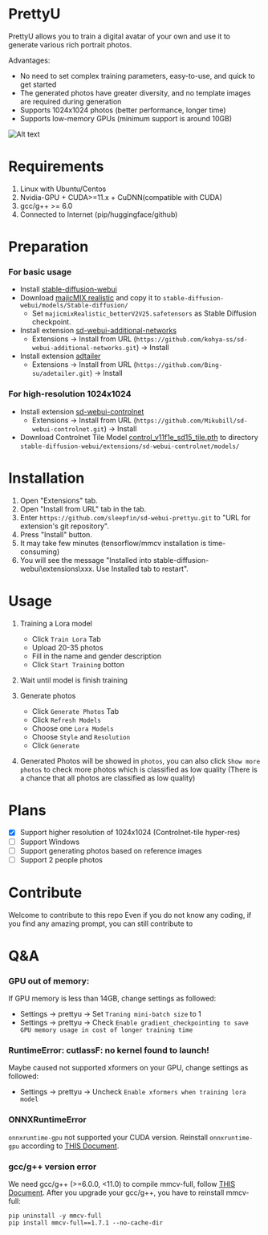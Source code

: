 # PrettyU

PrettyU allows you to train a digital avatar of your own and use it to generate various rich portrait photos.

Advantages:
- No need to set complex training parameters, easy-to-use, and quick to get started
- The generated photos have greater diversity, and no template images are required during generation
- Supports 1024x1024 photos (better performance, longer time)
- Supports low-memory GPUs (minimum support is around 10GB)

![Alt text](images/demo.png)

# Requirements
1. Linux with Ubuntu/Centos
2. Nvidia-GPU + CUDA>=11.x + CuDNN(compatible with CUDA)
3. gcc/g++ >= 6.0
4. Connected to Internet (pip/huggingface/github)

# Preparation
### For basic usage
- Install [stable-diffusion-webui](https://github.com/AUTOMATIC1111/stable-diffusion-webui)
- Download [majicMIX realistic](https://civitai.com/api/download/models/126470) and copy it to `stable-diffusion-webui/models/Stable-diffusion/`   
  - Set `majicmixRealistic_betterV2V25.safetensors` as Stable Diffusion checkpoint.
- Install extension [sd-webui-additional-networks](https://github.com/kohya-ss/sd-webui-additional-networks)
  - Extensions -> Install from URL (`https://github.com/kohya-ss/sd-webui-additional-networks.git`) -> Install
- Install extension [adtailer](https://github.com/Bing-su/adetailer)
  - Extensions -> Install from URL (`https://github.com/Bing-su/adetailer.git`) -> Install

### For high-resolution 1024x1024
- Install extension [sd-webui-controlnet](https://github.com/Mikubill/sd-webui-controlnet)
  - Extensions -> Install from URL (`https://github.com/Mikubill/sd-webui-controlnet.git`) -> Install
- Download Controlnet Tile Model [control_v11f1e_sd15_tile.pth](https://huggingface.co/lllyasviel/ControlNet-v1-1/blob/main/control_v11f1e_sd15_tile.pth) to directory `stable-diffusion-webui/extensions/sd-webui-controlnet/models/`

# Installation
1. Open "Extensions" tab.
2. Open "Install from URL" tab in the tab.
3. Enter `https://github.com/sleepfin/sd-webui-prettyu.git` to "URL for extension's git repository".
4. Press "Install" button.
5. It may take few minutes (tensorflow/mmcv installation is time-consuming)
6. You will see the message "Installed into stable-diffusion-webui\extensions\xxx. Use Installed tab to restart".

# Usage
1. Training a Lora model
    - Click `Train Lora` Tab
    - Upload 20-35 photos
    - Fill in the name and gender description
    - Click `Start Training` botton

2. Wait until model is finish training
   
3. Generate photos
    - Click `Generate Photos` Tab
    - Click `Refresh Models`
    - Choose one `Lora Models`
    - Choose `Style` and `Resolution`
    - Click `Generate`

4. Generated Photos will be showed in `photos`, you can also click `Show more photos` to check more photos which is classified as low quality (There is a chance that all photos are classified as low quality)

# Plans
- [x] Support higher resolution of 1024x1024 (Controlnet-tile hyper-res)
- [ ] Support Windows
- [ ] Support generating photos based on reference images
- [ ] Support 2 people photos

# Contribute

Welcome to contribute to this repo
Even if you do not know any coding, if you find any amazing prompt, you can still contribute to 
# Q&A

### GPU out of memory:
If GPU memory is less than 14GB, change settings as followed:
   - Settings -> prettyu -> Set `Traning mini-batch size` to 1
   - Settings -> prettyu -> Check `Enable gradient_checkpointing to save GPU memory usage in cost of longer training time`

### RuntimeError: cutlassF: no kernel found to launch!
Maybe caused not supported xformers on your GPU, change settings as followed:
   - Settings -> prettyu -> Uncheck `Enable xformers when training lora model`

### ONNXRuntimeError
`onnxruntime-gpu` not supported your CUDA version. Reinstall `onnxruntime-gpu` according to [THIS Document](https://onnxruntime.ai/docs/execution-providers/CUDA-ExecutionProvider.html).

### gcc/g++ version error
We need gcc/g++ (>=6.0.0, <11.0) to compile mmcv-full, follow [THIS Document](https://stackoverflow.com/questions/55345373/how-to-install-gcc-g-8-on-centos).
After you upgrade your gcc/g++, you have to reinstall mmcv-full:
```shell
pip uninstall -y mmcv-full
pip install mmcv-full==1.7.1 --no-cache-dir
```


